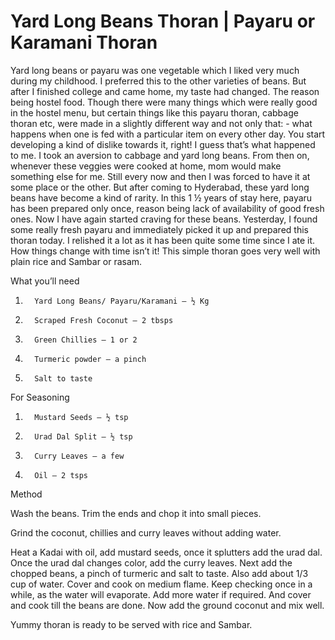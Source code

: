 #  Yard Long Beans Thoran | Payaru or Karamani Thoran


Yard long beans or payaru was one vegetable which I liked very much during my childhood. I preferred this to the other varieties of beans. But after I finished college and came home, my taste had changed. The reason being hostel food. Though there were many things which were really good in the hostel menu, but certain things like this payaru thoran, cabbage thoran etc, were made in a slightly different way and not only that: - what happens when one is fed with a particular item on every other day. You start developing a kind of dislike towards it, right! I guess that’s what happened to me. I took an aversion to cabbage and yard long beans.
From then on, whenever these veggies were cooked at home, mom would make something else for me. Still every now and then I was forced to have it at some place or the other. But after coming to Hyderabad, these yard long beans have become a kind of rarity. In this 1 ½ years of stay here, payaru has been prepared only once, reason being lack of availability of good fresh ones. Now I have again started craving for these beans.
Yesterday, I found some really fresh payaru and immediately picked it up and prepared this thoran today. I relished it a lot as it has been quite some time since I ate it. How things change with time isn’t it!
This simple thoran goes very well with plain rice and Sambar or rasam.

What you’ll need

1.       Yard Long Beans/ Payaru/Karamani – ½ Kg
2.       Scraped Fresh Coconut – 2 tbsps
3.       Green Chillies – 1 or 2
4.       Turmeric powder – a pinch
5.       Salt to taste

For Seasoning

1.       Mustard Seeds – ½ tsp
2.       Urad Dal Split – ½ tsp
3.       Curry Leaves – a few
4.       Oil – 2 tsps

Method

Wash the beans. Trim the ends and chop it into small pieces.

Grind the coconut, chillies and curry leaves without  adding water.

Heat a Kadai with oil, add mustard seeds, once it splutters add the urad dal. Once the urad dal changes color, add the curry leaves. Next add the chopped beans, a pinch of turmeric and salt to taste. Also add about 1/3 cup of water. Cover and cook on medium flame. Keep checking once in a while, as the water will evaporate. Add more water if required. And cover and cook till the beans are done.
Now add the ground coconut and mix well.



Yummy thoran is ready to be served with rice and Sambar.